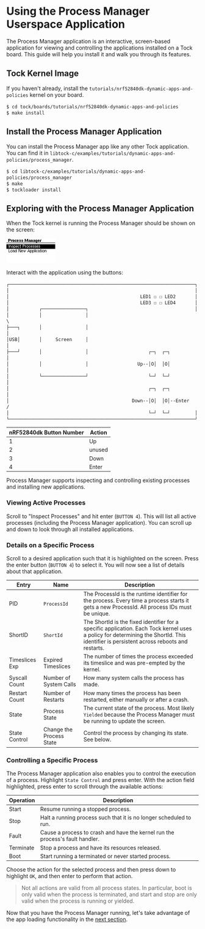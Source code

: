 # Using the Process Manager Userspace Application

The Process Manager application is an interactive, screen-based application for
viewing and controlling the applications installed on a Tock board. This guide
will help you install it and walk you through its features.

## Tock Kernel Image

If you haven't already, install the
`tutorials/nrf52840dk-dynamic-apps-and-policies` kernel on your board.

```
$ cd tock/boards/tutorials/nrf52840dk-dynamic-apps-and-policies
$ make install
```

## Install the Process Manager Application

You can install the Process Manager app like any other Tock application. You can
find it in
`libtock-c/examples/tutorials/dynamic-apps-and-policies/process_manager`.

```
$ cd libtock-c/examples/tutorials/dynamic-apps-and-policies/process_manager
$ make
$ tockloader install
```

## Exploring with the Process Manager Application

When the Tock kernel is running the Process Manager should be shown on the
screen:

![Process Manager App](../../imgs/dynamic_apps_tutorial_process-manager.gif)

Interact with the application using the buttons:

```
┌────────────────────────────────────────────────────────────────────┐
│                                                                    │
│                                                LED1 ☐ ☐ LED2       │
│                                                LED3 ☐ ☐ LED4       │
│           ┌────────────────┐                                       │
│           │                │                                        \
├───┐       │                │                                         │
│USB│       │     Screen     │                                         │
├───┘       │                │                      ┌─┐  ┌─┐           │
│           │                │                  Up--│O│  │O│           │
│           └────────────────┘                      └─┘  └─┘           │
│                                                   ┌─┐  ┌─┐           │
│                                             Down--│O│  │O│--Enter   /
│                                                   └─┘  └─┘         │
└────────────────────────────────────────────────────────────────────┘
```

| nRF52840dk Button Number | Action |
| ------------------------ | ------ |
| 1                        | Up     |
| 2                        | unused |
| 3                        | Down   |
| 4                        | Enter  |

Process Manager supports inspecting and controlling existing processes and
installing new applications.

### Viewing Active Processes

Scroll to "Inspect Processes" and hit enter (`BUTTON 4`). This will list all
active processes (including the Process Manager application). You can scroll up
and down to look through all installed applications.

### Details on a Specific Process

Scroll to a desired application such that it is highlighted on the screen. Press
the enter button (`BUTTON 4`) to select it. You will now see a list of details
about that application.

| Entry          | Name                     | Description                                                                                                                                                                            |
| -------------- | ------------------------ | -------------------------------------------------------------------------------------------------------------------------------------------------------------------------------------- |
| PID            | `ProcessId`              | The ProcessId is the runtime identifier for the process. Every time a process starts it gets a new ProcessId. All process IDs must be unique.                                          |
| ShortID        | `ShortId`                | The ShortId is the fixed identifier for a specific application. Each Tock kernel uses a policy for determining the ShortId. This identifier is persistent across reboots and restarts. |
| Timeslices Exp | Expired Timeslices       | The number of times the process exceeded its timeslice and was pre-empted by the kernel.                                                                                               |
| Syscall Count  | Number of System Calls   | How many system calls the process has made.                                                                                                                                            |
| Restart Count  | Number of Restarts       | How many times the process has been restarted, either manually or after a crash.                                                                                                       |
| State          | Process State            | The current state of the process. Most likely `Yielded` because the Process Manager must be running to update the screen.                                                              |
| State Control  | Change the Process State | Control the process by changing its state. See below.                                                                                                                                  |

### Controlling a Specific Process

The Process Manager application also enables you to control the execution of a
process. Highlight `State Control` and press enter. With the action field
highlighted, press enter to scroll through the available actions:

| Operation | Description                                                                   |
| --------- | ----------------------------------------------------------------------------- |
| Start     | Resume running a stopped process.                                             |
| Stop      | Halt a running process such that it is no longer scheduled to run.            |
| Fault     | Cause a process to crash and have the kernel run the process's fault handler. |
| Terminate | Stop a process and have its resources released.                               |
| Boot      | Start running a terminated or never started process.                          |

Choose the action for the selected process and then press down to highlight
`OK`, and then enter to perform that action.

> Not all actions are valid from all process states. In particular, boot is only
> valid when the process is terminated, and start and stop are only valid when
> the process is running or yielded.

Now that you have the Process Manager running, let's take advantage of the app
loading functionality in the [next section](./app-loader.md).
